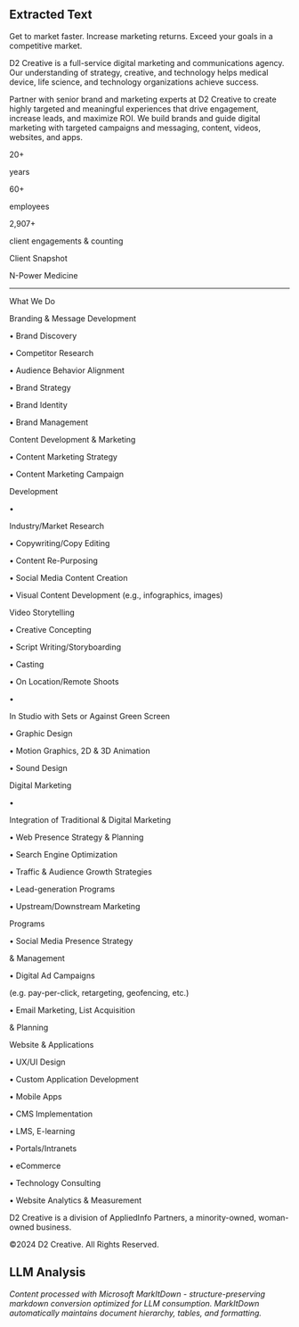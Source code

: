 ## Extracted Text
Get to market faster.
Increase marketing returns.
Exceed your goals in a competitive market.

D2 Creative is a full-service digital marketing and communications agency. Our understanding
of strategy, creative, and technology helps medical device, life science, and technology
organizations achieve success.

Partner with senior brand and marketing experts at D2 Creative to create highly targeted
and meaningful experiences that drive engagement, increase leads, and maximize ROI.
We build brands and guide digital marketing with targeted campaigns and messaging,
content, videos, websites, and apps.

20+

years

60+

employees

2,907+

client engagements & counting

Client Snapshot

N-Power Medicine



---

What We Do

Branding & Message
Development

•  Brand Discovery

•  Competitor Research

•  Audience Behavior Alignment

•  Brand Strategy

•  Brand Identity

•  Brand Management

Content Development
& Marketing

•  Content Marketing Strategy

•  Content Marketing Campaign

Development

•

Industry/Market Research

•  Copywriting/Copy Editing

•  Content Re-Purposing

•  Social Media Content Creation

•  Visual Content Development
(e.g., infographics, images)

Video Storytelling

•  Creative Concepting

•  Script Writing/Storyboarding

•  Casting

•  On Location/Remote Shoots

•

In Studio with Sets or Against Green
Screen

•  Graphic Design

•  Motion Graphics, 2D & 3D Animation

•  Sound Design

Digital Marketing

•

Integration of Traditional
& Digital Marketing

•  Web Presence Strategy & Planning

•  Search Engine Optimization

•  Traffic & Audience Growth Strategies

•  Lead-generation Programs

•  Upstream/Downstream Marketing

Programs

•  Social Media Presence Strategy

& Management

•  Digital Ad Campaigns

(e.g. pay-per-click, retargeting,
geofencing, etc.)

•  Email Marketing, List Acquisition

& Planning

Website & Applications

•  UX/UI Design

•  Custom Application Development

•  Mobile Apps

•  CMS Implementation

•  LMS, E-learning

•  Portals/Intranets

•  eCommerce

•  Technology Consulting

•  Website Analytics & Measurement

D2 Creative is a division of AppliedInfo Partners, a minority-owned, woman-owned business.

©2024 D2 Creative. All Rights Reserved.



## LLM Analysis
*Content processed with Microsoft MarkItDown - structure-preserving markdown conversion optimized for LLM consumption. MarkItDown automatically maintains document hierarchy, tables, and formatting.*
